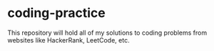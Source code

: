 # coding-practice
This repository will hold all of my solutions to coding problems from websites like HackerRank, LeetCode, etc.
